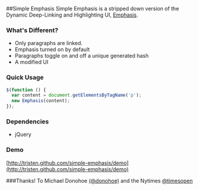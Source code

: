 ##Simple Emphasis
Simple Emphasis is a stripped down version of the Dynamic Deep-Linking and Highlighting UI, [Emphasis](https://github.com/NYTimes/Emphasis).

### What's Different?

- Only paragraphs are linked.
- Emphasis turned on by default 
- Paragraphs toggle on and off a unique generated hash
- A modified UI

### Quick Usage

``` js
$(function () {
  var content = document.getElementsByTagName('p');
  new Emphasis(content);
});
```

### Dependencies

- jQuery

### Demo

[http://tristen.github.com/simple-emphasis/demo](http://tristen.github.com/simple-emphasis/demo)

###Thanks!
To Michael Donohoe [(@donohoe)](twitter.com/#!/donohoe) and the Nytimes [@timesopen](https://twitter.com/#!/timesopen)
